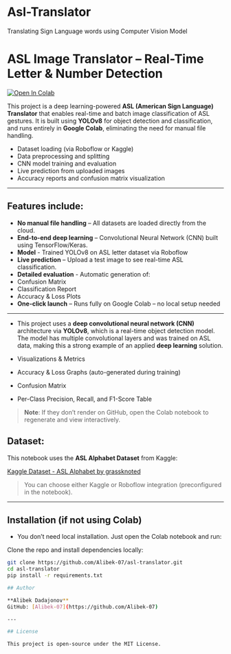 # Asl-Translator
Translating Sign Language words using Computer Vision Model
# ASL Image Translator – Real-Time Letter & Number Detection

[![Open In Colab](https://colab.research.google.com/assets/colab-badge.svg)](https://colab.research.google.com/github/YOUR_USERNAME/YOUR_REPO_NAME/blob/main/ASL_Translator.ipynb)

This project is a deep learning-powered **ASL (American Sign Language) Translator** that enables real-time and batch image classification of ASL gestures. It is built using **YOLOv8** for object detection and classification, and runs entirely in **Google Colab**, eliminating the need for manual file handling.

- Dataset loading (via Roboflow or Kaggle)
- Data preprocessing and splitting
- CNN model training and evaluation
- Live prediction from uploaded images
- Accuracy reports and confusion matrix visualization

---

## Features include:

-  **No manual file handling** – All datasets are loaded directly from the cloud.
-  **End-to-end deep learning** – Convolutional Neural Network (CNN) built using TensorFlow/Keras.
-  **Model** - Trained YOLOv8 on ASL letter dataset via Roboflow
-  **Live prediction** – Upload a test image to see real-time ASL classification.
-  **Detailed evaluation** -  Automatic generation of:
  - Confusion Matrix
  - Classification Report
  - Accuracy & Loss Plots
-  **One-click launch** – Runs fully on Google Colab – no local setup needed

---

- This project uses a **deep convolutional neural network (CNN)** architecture via **YOLOv8**, which is a real-time object detection model. The model has multiple convolutional layers and was trained on ASL data, making this a strong example of an applied **deep learning** solution.

- Visualizations & Metrics
- Accuracy & Loss Graphs (auto-generated during training)
- Confusion Matrix
- Per-Class Precision, Recall, and F1-Score Table
> **Note**: If they don’t render on GitHub, open the Colab notebook to regenerate and view interactively.

## Dataset:

This notebook uses the **ASL Alphabet Dataset** from Kaggle:

[Kaggle Dataset - ASL Alphabet by grassknoted](https://www.kaggle.com/datasets/grassknoted/asl-alphabet)

> You can choose either Kaggle or Roboflow integration (preconfigured in the notebook).

---

## Installation (if not using Colab)
- You don’t need local installation. Just open the Colab notebook and run:

Clone the repo and install dependencies locally:
```bash
git clone https://github.com/Alibek-07/asl-translator.git
cd asl-translator
pip install -r requirements.txt

## Author

**Alibek Dadajonov**  
GitHub: [Alibek-07](https://github.com/Alibek-07)

---

## License

This project is open-source under the MIT License.

